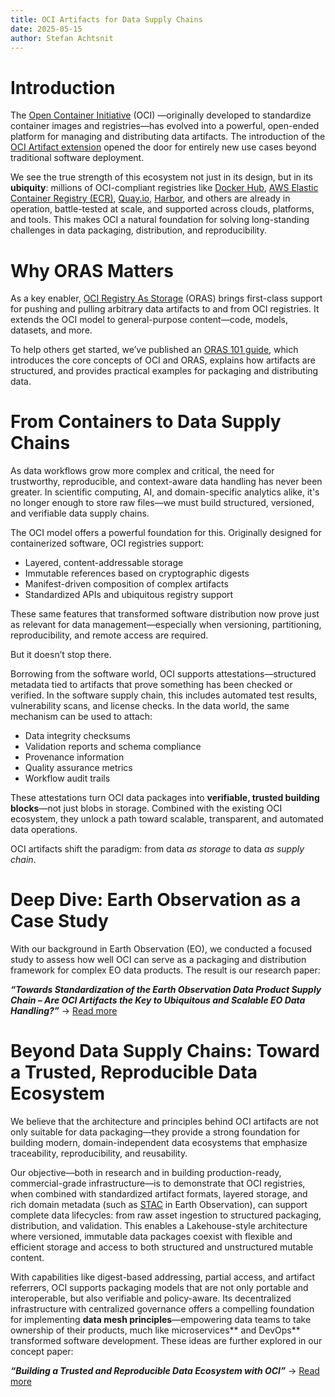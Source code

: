 ```yaml
---
title: OCI Artifacts for Data Supply Chains
date: 2025-05-15
author: Stefan Achtsnit
---
```

# Introduction

The [Open Container Initiative](https://opencontainers.org) (OCI) —originally developed to standardize container images and registries—has evolved into a powerful, open-ended platform for managing and distributing data artifacts. The introduction of the [OCI Artifact extension](https://github.com/opencontainers/image-spec/blob/main/artifacts-guidance.md) opened the door for entirely new use cases beyond traditional software deployment.

We see the true strength of this ecosystem not just in its design, but in its **ubiquity**: millions of OCI-compliant registries like [Docker Hub](https://hub.docker.com/), [AWS Elastic Container Registry (ECR)](https://docs.aws.amazon.com/AmazonECR/latest/userguide/what-is-ecr.html), [Quay.io](https://quay.io/), [Harbor](https://goharbor.io/), and others are already in operation, battle-tested at scale, and supported across clouds, platforms, and tools. This makes OCI a natural foundation for solving long-standing challenges in data packaging, distribution, and reproducibility.


# Why ORAS Matters

As a key enabler, [OCI Registry As Storage](https://oras.land) (ORAS) brings first-class support for pushing and pulling arbitrary data artifacts to and from OCI registries. It extends the OCI model to general-purpose content—code, models, datasets, and more.

To help others get started, we’ve published an [ORAS 101 guide](/link/to/oras101), which introduces the core concepts of OCI and ORAS, explains how artifacts are structured, and provides practical examples for packaging and distributing data.

# From Containers to Data Supply Chains

As data workflows grow more complex and critical, the need for trustworthy, reproducible, and context-aware data handling has never been greater. In scientific computing, AI, and domain-specific analytics alike, it's no longer enough to store raw files—we must build structured, versioned, and verifiable data supply chains.

The OCI model offers a powerful foundation for this. Originally designed for containerized software, OCI registries support:

- Layered, content-addressable storage
- Immutable references based on cryptographic digests
- Manifest-driven composition of complex artifacts  
- Standardized APIs and ubiquitous registry support

These same features that transformed software distribution now prove just as relevant for data management—especially when versioning, partitioning, reproducibility, and remote access are required.

But it doesn’t stop there.

Borrowing from the software world, OCI supports attestations—structured metadata tied to artifacts that prove something has been checked or verified. In the software supply chain, this includes automated test results, vulnerability scans, and license checks. In the data world, the same mechanism can be used to attach:

- Data integrity checksums  
- Validation reports and schema compliance  
- Provenance information  
- Quality assurance metrics  
- Workflow audit trails

These attestations turn OCI data packages into **verifiable, trusted building blocks**—not just blobs in storage. Combined with the existing OCI ecosystem, they unlock a path toward scalable, transparent, and automated data operations.

OCI artifacts shift the paradigm: from data *as storage* to data *as supply chain*.

# Deep Dive: Earth Observation as a Case Study

With our background in Earth Observation (EO), we conducted a focused study to assess how well OCI can serve as a packaging and distribution framework for complex EO data products. The result is our research paper:

**_“Towards Standardization of the Earth Observation Data Product Supply Chain – Are OCI Artifacts the Key to Ubiquitous and Scalable EO Data Handling?”_** → [Read more](paper-oci-supply-chain.md)

# Beyond Data Supply Chains: Toward a Trusted, Reproducible Data Ecosystem

We believe that the architecture and principles behind OCI artifacts are not only suitable for data packaging—they provide a strong foundation for building modern, domain-independent data ecosystems that emphasize traceability, reproducibility, and reusability.

Our objective—both in research and in building production-ready, commercial-grade infrastructure—is to demonstrate that OCI registries, when combined with standardized artifact formats, layered storage, and rich domain metadata (such as [STAC](https://stacspec.org/) in Earth Observation), can support complete data lifecycles: from raw asset ingestion to structured packaging, distribution, and validation. This enables a Lakehouse-style architecture where versioned, immutable data packages coexist with flexible and efficient storage and access to both structured and unstructured mutable content.

With capabilities like digest-based addressing, partial access, and artifact referrers, OCI supports packaging models that are not only portable and interoperable, but also verifiable and policy-aware. Its decentralized infrastructure with centralized governance offers a compelling foundation for implementing **data mesh principles**—empowering data teams to take ownership of their products, much like microservices** and DevOps** transformed software development. These ideas are further explored in our concept paper:

**_“Building a Trusted and Reproducible Data Ecosystem with OCI”_** → [Read more](data-ecosystem-with-oci.md)